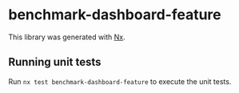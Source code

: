 # benchmark-dashboard-feature

This library was generated with [Nx](https://nx.dev).

## Running unit tests

Run `nx test benchmark-dashboard-feature` to execute the unit tests.
